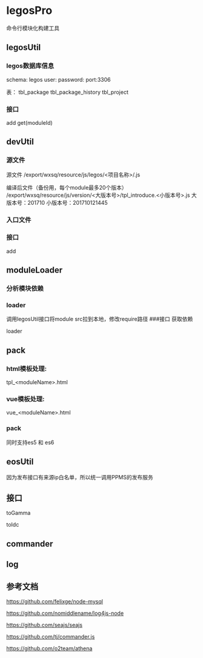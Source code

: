 # legosPro
命令行模块化构建工具

## legosUtil
### legos数据库信息
schema: legos
user: 
password: 
port:3306 

表：
tbl_package
tbl_package_history
tbl_project

### 接口
add
get(moduleId)

## devUtil
### 源文件
源文件
/export/wxsq/resource/js/legos/<项目名称>/<moduleName>.js

编译后文件（备份用，每个module最多20个版本）
/export/wxsq/resource/js/version/<大版本号>/tpl_introduce.<小版本号>.js
大版本号：201710
小版本号：201710121445

### 入口文件


### 接口
add

## moduleLoader
### 分析模块依赖
### loader
调用legosUtil接口将module src拉到本地，修改require路径
###接口
获取依赖

loader

## pack
### html模板处理:
tpl_\<moduleName\>.html
### vue模板处理:
vue_\<moduleName\>.html

### pack
同时支持es5 和 es6

## eosUtil
因为发布接口有来源ip白名单，所以统一调用PPMS的发布服务

## 接口
toGamma

toIdc

## commander

## log


## 参考文档
https://github.com/felixge/node-mysql

https://github.com/nomiddlename/log4js-node

https://github.com/seajs/seajs

https://github.com/tj/commander.js

https://github.com/o2team/athena




